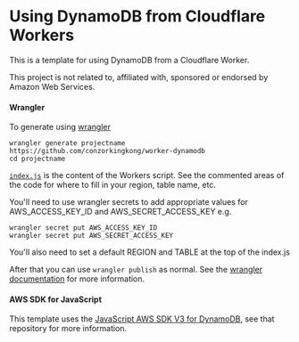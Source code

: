 # Using DynamoDB from Cloudflare Workers

This is a template for using DynamoDB from a Cloudflare Worker.

This project is not related to, affiliated with, sponsored or endorsed by Amazon Web Services.

#### Wrangler

To generate using [wrangler](https://github.com/cloudflare/wrangler)

```
wrangler generate projectname https://github.com/conzorkingkong/worker-dynamodb
cd projectname
```

[`index.js`](https://github.com/conzorkingkong/worker-dynamodb/blob/master/index.js) is the content of the Workers script. See the commented areas of the code for where to fill in your region, table name, etc.

You'll need to use wrangler secrets to add appropriate values for AWS_ACCESS_KEY_ID and AWS_SECRET_ACCESS_KEY e.g.

```
wrangler secret put AWS_ACCESS_KEY_ID
wrangler secret put AWS_SECRET_ACCESS_KEY
```

You'll also need to set a default REGION and TABLE at the top of the index.js

After that you can use `wrangler publish` as normal. See the [wrangler documentation](https://developers.cloudflare.com/workers/cli-wrangler) for more information.


#### AWS SDK for JavaScript

This template uses the [JavaScript AWS SDK V3 for DynamoDB](https://github.com/aws/aws-sdk-js-v3/tree/master/clients/client-dynamodb), see that repository for more information.
